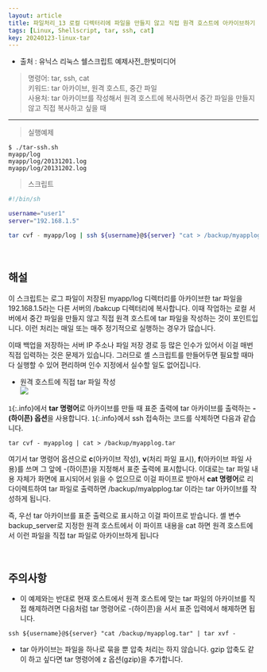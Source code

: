 ```yaml
---
layout: article
title: 파일처리_13 로컬 디렉터리에 파일을 만들지 않고 직접 원격 호스트에 아카이브하기
tags: [Linux, Shellscript, tar, ssh, cat]
key: 20240123-linux-tar
---
```


- 출처 : 유닉스 리눅스 쉘스크립트 예제사전_한빛미디어

> 명령어: tar, ssh, cat  
> 키워드: tar 아카이브, 원격 호스트, 중간 파일   
> 사용처: tar 아카이브를 작성해서 원격 호스트에 복사하면서 중간 파일을 만들지 않고 직접 복사하고 싶을 때

--- 

> 실행예제

```
$ ./tar-ssh.sh
myapp/log
myapp/log/20131201.log
myapp/log/20131202.log
```

> 스크립트

```bash
#!/bin/sh

username="user1"
server="192.168.1.5"

tar cvf - myapp/log | ssh ${username}@${server} "cat > /backup/myapplog.tar" # --- 1
```

&nbsp;
&nbsp;

## **해설**

이 스크립트는 로그 파일이 저장된 myapp/log 디렉터리를 아카이브한 tar 파일을 192.168.1.5라는 다른 서버의 /bakcup 디렉터리에 복사합니다. 이때 작업하는 로컬 서버에서 중간 파일을 만들지 않고 직접 원격 호스트에 tar 파일을 작성하는 것이 포인트입니다. 이런 처리는 매일 또는 매주 정기적으로 실행하는 경우가 많습니다. 

이때 백업을 저장하는 서버 IP 주소나 파일 저장 경로 등 많은 인수가 있어서 이걸 매번 직접 입력하는 것은 문제가 있습니다. 그러므로 셸 스크립트를 만들어두면 필요할 때마다 실행할 수 있어 편리하며 인수 지정에서 실수할 일도 없어집니다.

- 원격 호스트에 직접  tar 파일 작성  
<img src='http://drive.google.com/thumbnail?id=15__h81KsVxffHFHGMiuCKO-tKq8xVUtv&sz=w1000' /><br>

`1`{:.info}에서 **tar 명령어**로 아카이브를 만들 때 표준 출력에 tar 아카이브를 출력하는 **-(하이픈) 옵션**을 사용합니다. `1`{:.info}에서 ssh 접속하는 코드를 삭제하면 다음과 같습니다.

```
tar cvf - myapplog | cat > /backup/myapplog.tar
```

여기서 tar 명령어 옵션으로 **c**(아카이브 작성), **v**(처리 파일 표시), **f**(아카이브 파일 사용)를 쓰며 그 앞에 -(하이픈)을 지정해서 표준 출력에 표시합니다. 이대로는 tar 파일 내용 자체가 화면에 표시되어서 읽을 수 없으므로 이걸 파이프로 받아서 **cat 명령어**로 리다이렉트하여 tar 파일로 출력하면 /backup/myalpplog.tar 이라는 tar 아카이브를 작성하게 됩니다.

즉, 우선 tar 아카이브를 표준 출력으로 표시하고 이걸 파이프로 받습니다. 셸 변수 backup_server로 지정한 원격 호스트에서 이 파이프 내용을 cat 하면 원격 호스트에서 이런 파일을 직접 tar 파일로 아카이브하게 됩니다

&nbsp;
&nbsp;

## **주의사항**

- 이 예제와는 반대로 현재 호스트에서 원격 호스트에 맞는 tar 파일의 아카이브를 직접 해제하려면 다음처럼 tar 명령어로 -(하이픈)을 서서 표준 입력에서 해제하면 됩니다.
```
ssh ${username}@${server} "cat /backup/myapplog.tar" | tar xvf -
```

- tar 아카이브는 파일을 하나로 묶을 뿐 압축 처리는 하지 않습니다. gzip 압축도 같이 하고 싶다면 tar 명령어에 z 옵션(gzip)을 추가합니다.